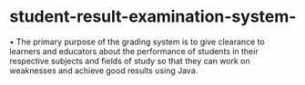 # student-result-examination-system-

•	The primary purpose of the grading system is to give clearance to learners and educators about the performance of students in their respective subjects and fields of study so that they can work on weaknesses and achieve good results using Java.
